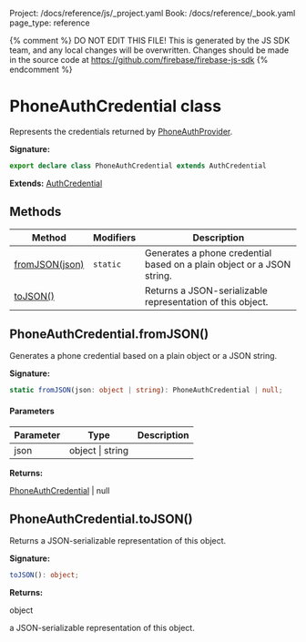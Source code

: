 Project: /docs/reference/js/_project.yaml
Book: /docs/reference/_book.yaml
page_type: reference

{% comment %}
DO NOT EDIT THIS FILE!
This is generated by the JS SDK team, and any local changes will be
overwritten. Changes should be made in the source code at
https://github.com/firebase/firebase-js-sdk
{% endcomment %}

# PhoneAuthCredential class
Represents the credentials returned by [PhoneAuthProvider](./auth.phoneauthprovider.md#phoneauthprovider_class)<!-- -->.

<b>Signature:</b>

```typescript
export declare class PhoneAuthCredential extends AuthCredential 
```
<b>Extends:</b> [AuthCredential](./auth.authcredential.md#authcredential_class)

## Methods

|  Method | Modifiers | Description |
|  --- | --- | --- |
|  [fromJSON(json)](./auth.phoneauthcredential.md#phoneauthcredentialfromjson) | <code>static</code> | Generates a phone credential based on a plain object or a JSON string. |
|  [toJSON()](./auth.phoneauthcredential.md#phoneauthcredentialtojson) |  | Returns a JSON-serializable representation of this object. |

## PhoneAuthCredential.fromJSON()

Generates a phone credential based on a plain object or a JSON string.

<b>Signature:</b>

```typescript
static fromJSON(json: object | string): PhoneAuthCredential | null;
```

#### Parameters

|  Parameter | Type | Description |
|  --- | --- | --- |
|  json | object \| string |  |

<b>Returns:</b>

[PhoneAuthCredential](./auth.phoneauthcredential.md#phoneauthcredential_class) \| null

## PhoneAuthCredential.toJSON()

Returns a JSON-serializable representation of this object.

<b>Signature:</b>

```typescript
toJSON(): object;
```
<b>Returns:</b>

object

a JSON-serializable representation of this object.

